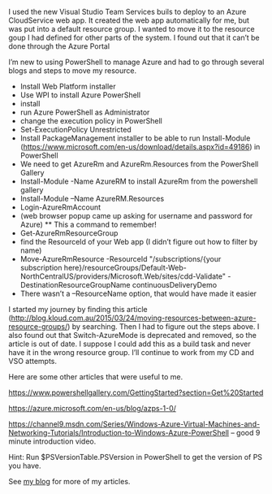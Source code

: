 I used the new Visual Studio Team Services buils to deploy to an Azure CloudService web app. It created the web app automatically for me, but was put into a default resource group. I wanted to move it to the resource goup I had defined for other parts of the system. I found out that it can’t be done through the Azure Portal

I’m new to using PowerShell to manage Azure and had to go through several blogs and steps to move my resource.

- Install Web Platform installer
- Use WPI to install Azure PowerShell
- install
- run Azure PowerShell as Administrator
- change the execution policy in PowerShell
 - Set-ExecutionPolicy Unrestricted
- Install PackageManagement installer to be able to run Install-Module (https://www.microsoft.com/en-us/download/details.aspx?id=49186)  in PowerShell
 - We need to get AzureRm and AzureRm.Resources from the PowerShell Gallery
- Install-Module -Name AzureRM to install AzureRm from the powershell gallery
- Install-Module –Name AzureRM.Resources
- Login-AzureRmAccount
 - (web browser popup came up asking for username and password for Azure) ** This a command to remember!
- Get-AzureRmResourceGroup
 - find the ResourceId of your Web app (I didn’t figure out how to filter by name)
- Move-AzureRmResource -ResourceId "/subscriptions/{your subscription here}/resourceGroups/Default-Web-NorthCentralUS/providers/Microsoft.Web/sites/cdd-Validate" -DestinationResourceGroupName continuousDeliveryDemo
 - There wasn’t a –ResourceName option, that would have made it easier 

I started my journey by finding this article (http://blog.kloud.com.au/2015/03/24/moving-resources-between-azure-resource-groups/) by searching. Then I had to figure out the steps above. I also found out that Switch-AzureMode is deprecated and removed, so the article is out of date. I suppose I could add this as a build task and never have it in the wrong resource group. I’ll continue to work from my CD and VSO attempts.

Here are some other articles that were useful to me.

https://www.powershellgallery.com/GettingStarted?section=Get%20Started

https://azure.microsoft.com/en-us/blog/azps-1-0/

https://channel9.msdn.com/Series/Windows-Azure-Virtual-Machines-and-Networking-Tutorials/Introduction-to-Windows-Azure-PowerShell – good 9 minute introduction video. 

Hint: Run $PSVersionTable.PSVersion in PowerShell to get the version of PS you have.

See [my blog](http://geekswithblogs.net/Aligned/) for more of my articles.
